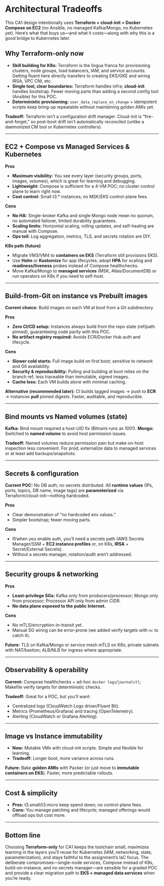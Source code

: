 # Architectural Tradeoffs

This CA1 design intentionally uses **Terraform + cloud-init + Docker Compose on EC2** (no Ansible, no managed Kafka/Mongo, no Kubernetes yet). Here’s what that buys us—and what it costs—along with why this is a good bridge to Kubernetes later.

## Why Terraform-only now

* **Skill building for K8s:** Terraform is the lingua franca for provisioning clusters, node groups, load balancers, IAM, and service accounts. Getting fluent here directly transfers to creating EKS/GKE and wiring IRSA, VPC CNI, etc.
* **Single tool, clear boundaries:** Terraform handles infra; **cloud-init** handles bootstrap. Fewer moving parts than adding a second config tool (Ansible) for this POC.
* **Deterministic provisioning:** `user_data_replace_on_change` + idempotent scripts keep bring-up repeatable without maintaining golden AMIs yet.

**Tradeoff:** Terraform isn’t a configuration drift manager. Cloud-init is “fire-and-forget,” so post-boot drift isn’t automatically reconciled (unlike a daemonized CM tool or Kubernetes controllers).

---

## EC2 + Compose vs Managed Services & Kubernetes

**Pros**

* **Maximum visibility:** You see every layer (security groups, ports, images, volumes), which is great for learning and debugging.
* **Lightweight:** Compose is sufficient for a 4-VM POC; no cluster control plane to learn right now.
* **Cost control:** Small t3.\* instances; no MSK/EKS control-plane fees.

**Cons**

* **No HA:** Single-broker Kafka and single Mongo node mean no quorum, no automated failover, limited durability guarantees.
* **Scaling limits:** Horizontal scaling, rolling updates, and self-healing are manual with Compose.
* **Ops toil:** Log aggregation, metrics, TLS, and secrets rotation are DIY.

**K8s path (future)**

* Migrate VM3/VM4 to **containers on EKS** (Terraform still provisions EKS).
* Use **Helm** or **Kustomize** for app lifecycles; adopt **HPA** for scaling and **readiness/liveness** probes instead of Compose healthchecks.
* Move Kafka/Mongo to **managed services** (MSK, Atlas/DocumentDB) or run operators on K8s if you need to self-host.

---

## Build-from-Git on instance vs Prebuilt images

**Current choice:** Build images on each VM at boot from a Git subdirectory.

**Pros**

* **Zero CI/CD setup:** Instances always build from the repo state (ref/path pinned), guaranteeing code parity with this POC.
* **No artifact registry required:** Avoids ECR/Docker Hub auth and lifecycle.

**Cons**

* **Slower cold starts:** Full image build on first boot; sensitive to network and Git availability.
* **Security & reproducibility:** Pulling and building at boot relies on the branch ref; less traceable than immutable, signed images.
* **Cache loss:** Each VM builds alone with minimal caching.

**Alternative (recommended later):** CI builds tagged images → push to **ECR** → instances **pull** pinned digests. Faster, auditable, and reproducible.

---

## Bind mounts vs Named volumes (state)

**Kafka:** Bind mount required a host-UID fix (Bitnami runs as 1001).
**Mongo:** Switched to **named volume** to avoid host permission issues.

**Tradeoff:** Named volumes reduce permission pain but make on-host inspection less convenient. For prod, externalize data to managed services or at least add backups/snapshots.

---

## Secrets & configuration

**Current POC:** No DB auth; no secrets distributed. All **runtime values** (IPs, ports, topics, DB name, image tags) are **parameterized** via Terraform/cloud-init—nothing hardcoded.

**Pros**

* Clear demonstration of “no hardcoded env values.”
* Simpler bootstrap; fewer moving parts.

**Cons**

* If/when you enable auth, you’ll need a secrets path (AWS Secrets Manager/SSM + **EC2 instance profiles** or, on K8s, **IRSA** + Secret/External Secrets).
* Without a secrets manager, rotation/audit aren’t addressed.

---

## Security groups & networking

**Pros**

* **Least-privilege SGs:** Kafka only from producers/processor; Mongo only from processor; Processor API only from admin CIDR.
* **No data plane exposed to the public Internet.**

**Cons**

* No mTLS/encryption-in-transit yet.
* Manual SG wiring can be error-prone (we added verify targets with `nc` to catch it).

**Future:** TLS on Kafka/Mongo or service mesh mTLS on K8s; private subnets with NAT/bastion; ALB/NLB for ingress where appropriate.

---

## Observability & operability

**Current:** Compose healthchecks + ad-hoc `docker logs`/`journalctl`; Makefile verify targets for deterministic checks.

**Tradeoff:** Great for a POC, but you’ll want:

* Centralized logs (CloudWatch Logs driver/Fluent Bit).
* Metrics (Prometheus/Grafana) and tracing (OpenTelemetry).
* Alerting (CloudWatch or Grafana Alerting).

---

## Image vs Instance immutability

* **Now:** Mutable VMs with cloud-init scripts. Simple and flexible for learning.
* **Tradeoff:** Longer boot, more variance across runs.

**Future:** Bake **golden AMIs** with Packer (or just move to **immutable containers on EKS**). Faster, more predictable rollouts.

---

## Cost & simplicity

* **Pros:** t3.small/t3.micro keep spend down; no control-plane fees.
* **Cons:** You manage patching and lifecycle; managed offerings would offload ops but cost more.

---

## Bottom line

Choosing **Terraform-only** for CA1 keeps the toolchain small, maximizes learning in the layers you’ll reuse for Kubernetes (IAM, networking, state, parameterization), and stays faithful to the assignment’s IaC focus. The deliberate compromises—single-node services, Compose instead of K8s, build-on-instance, and no secrets manager—are sensible for a graded POC and provide a clear migration path to **EKS + managed data services** when you’re ready.
